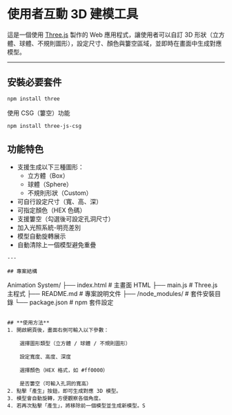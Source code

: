# 使用者互動 3D 建模工具

這是一個使用 [Three.js](https://threejs.org/) 製作的 Web 應用程式，讓使用者可以自訂 3D 形狀（立方體、球體、不規則圖形），設定尺寸、顏色與簍空區域，並即時在畫面中生成對應模型。

---

## 安裝必要套件
```bash
npm install three
```
使用 CSG（簍空）功能
```bash
npm install three-js-csg
```

## 功能特色

- 支援生成以下三種圖形：
  - 立方體（Box）
  - 球體（Sphere）
  - 不規則形狀（Custom）
- 可自行設定尺寸（寬、高、深）
- 可指定顏色（HEX 色碼）
- 支援簍空（勾選後可設定孔洞尺寸）
- 加入光照系統-明亮差別
- 模型自動旋轉展示
- 自動清除上一個模型避免重疊
```
---

## 專案結構
```
Animation System/
├── index.html # 主畫面 HTML
├── main.js # Three.js 主程式
├── README.md # 專案說明文件
├── /node_modules/ # 套件安裝目錄
└── package.json # npm 套件設定
```

## **使用方法**
1. 開啟網頁後，畫面右側可輸入以下參數：

    選擇圖形類型（立方體 / 球體 / 不規則圖形）

    設定寬度、高度、深度

    選擇顏色（HEX 格式，如 #ff0000）

    是否簍空（可輸入孔洞的寬高）
2. 點擊「產生」按鈕，即可生成對應 3D 模型。
3. 模型會自動旋轉，方便觀察各個角度。
4. 若再次點擊「產生」，將移除前一個模型並生成新模型。S


